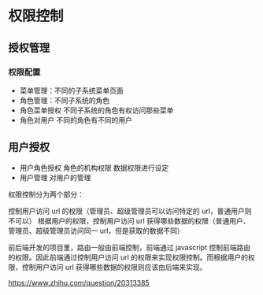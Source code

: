 # 权限控制

## 授权管理

### 权限配置

- 菜单管理：不同的子系统菜单页面
- 角色管理：不同子系统的角色
- 角色菜单授权 不同子系统的角色有权访问那些菜单
- 角色对用户 不同的角色有不同的用户

## 用户授权

- 用户角色授权 角色的机构权限 数据权限进行设定
- 用户管理 对用户的管理

权限控制分为两个部分：

控制用户访问 url 的权限（管理员、超级管理员可以访问特定的 url，普通用户则不可以）
根据用户的权限，控制用户访问 url 获得哪些数据的权限（普通用户、管理员、超级管理员访问同一 url，但是获取的数据不同）

前后端开发的项目里，路由一般由前端控制，前端通过 javascript 控制前端路由的权限。因此前端通过控制用户访问 url 的权限来实现权限控制。而根据用户的权限，控制用户访问 url 获得哪些数据的权限则应该由后端来实现。

https://www.zhihu.com/question/20313385
